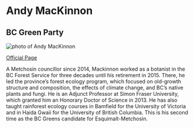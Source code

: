 # Andy MacKinnon

## BC Green Party

![photo of Andy MacKinnon](images/MacKinnon.jpg)

[Official Page](https://www.bcgreens.ca/andy_mackinnon)

A Metchosin councillor since 2014, Mackinnon worked as a botanist in the BC Forest Service for three decades until his retirement in 2015. There, he led the province’s forest ecology program, which focused on old-growth structure and composition, the effects of climate change, and BC’s native plants and fungi. He is an Adjunct Professor at Simon Fraser University, which granted him an Honorary Doctor of Science in 2013. He has also taught rainforest ecology courses in Bamfield for the University of Victoria and in Haida Gwaii for the University of British Columbia. This is his second time as the BC Greens candidate for Esquimalt-Metchosin.
